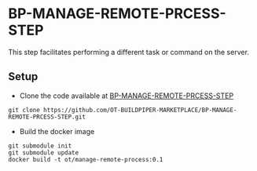 # BP-MANAGE-REMOTE-PRCESS-STEP

This step facilitates performing a different task or command on the server.
## Setup
* Clone the code available at [BP-MANAGE-REMOTE-PRCESS-STEP](https://github.com/OT-BUILDPIPER-MARKETPLACE/BP-MANAGE-REMOTE-PRCESS-STEP.git)

```
git clone https://github.com/OT-BUILDPIPER-MARKETPLACE/BP-MANAGE-REMOTE-PRCESS-STEP.git
```
* Build the docker image
```
git submodule init
git submodule update
docker build -t ot/manage-remote-process:0.1

